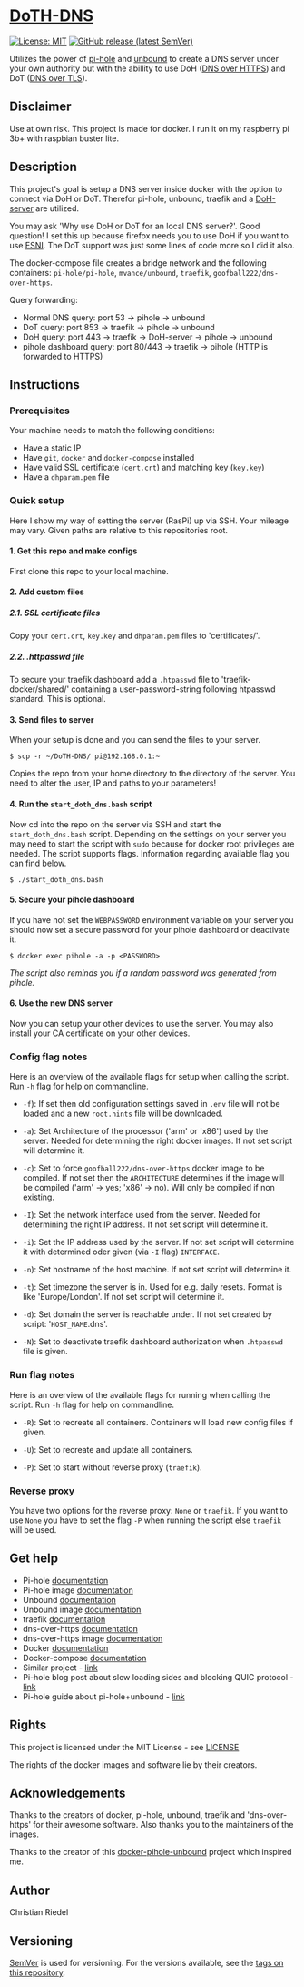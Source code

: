 # [DoTH-DNS](https://github.com/Cielquan/DoTH-DNS)

[![License: MIT](https://img.shields.io/github/license/Cielquan/DoTH-DNS)](https://github.com/Cielquan/DoTH-DNS/blob/master/LICENSE.md)
[![GitHub release (latest SemVer)](https://img.shields.io/github/v/release/Cielquan/DoTH-DNS)](https://github.com/Cielquan/DoTH-DNS/releases/latest)

Utilizes the power of [pi-hole](https://pi-hole.net) and [unbound](https://www.nlnetlabs.nl/projects/unbound/about) 
to create a DNS server under your own authority but with the abillity to use DoH 
([DNS over HTTPS](https://en.wikipedia.org/wiki/DNS_over_HTTPS)) and DoT ([DNS over TLS](https://en.wikipedia.org/wiki/DNS_over_TLS)).


## Disclaimer
Use at own risk. This project is made for docker. I run it on my raspberry pi 3b+ with raspbian buster lite. 


## Description
This project's goal is setup a DNS server inside docker with the option to connect via DoH or DoT. 
Therefor pi-hole, unbound, traefik and a [DoH-server](https://github.com/m13253/dns-over-https) are utilized. 

You may ask 'Why use DoH or DoT for an local DNS server?'. Good question! I set this up because firefox needs you to use 
DoH if you want to use [ESNI](https://en.wikipedia.org/wiki/Server_Name_Indication). The DoT support was just some lines 
of code more so I did it also. 

The docker-compose file creates a bridge network and the following containers: 
`pi-hole/pi-hole`, `mvance/unbound`, `traefik`, `goofball222/dns-over-https`. 

Query forwarding: 
* Normal DNS query: port 53 -> pihole -> unbound 
* DoT query: port 853 -> traefik -> pihole -> unbound 
* DoH query: port 443 -> traefik -> DoH-server -> pihole -> unbound 
* pihole dashboard query: port 80/443 -> traefik -> pihole (HTTP is forwarded to HTTPS) 


## Instructions

### Prerequisites
Your machine needs to match the following conditions: 
* Have a static IP 
* Have `git`, `docker` and `docker-compose` installed 
* Have valid SSL certificate (`cert.crt`) and matching key (`key.key`) 
* Have a `dhparam.pem` file 

### Quick setup
Here I show my way of setting the server (RasPi) up via SSH. Your mileage may vary. 
Given paths are relative to this repositories root.

#### 1. Get this repo and make configs
First clone this repo to your local machine.

#### 2. Add custom files

##### 2.1. SSL certificate files
Copy your `cert.crt`, `key.key` and `dhparam.pem` files to 'certificates/'.

##### 2.2. .httpasswd file
To secure your traefik dashboard add a `.htpasswd` file to 'traefik-docker/shared/' containing a user-password-string following htpasswd standard. This is optional. 

#### 3. Send files to server
When your setup is done and you can send the files to your server. 

    $ scp -r ~/DoTH-DNS/ pi@192.168.0.1:~

Copies the repo from your home directory to the directory of the server. You need to alter the user, IP and paths to your parameters! 

#### 4. Run the `start_doth_dns.bash` script
Now cd into the repo on the server via SSH and start the `start_doth_dns.bash` script. Depending on the settings on your server you may need to start the script with `sudo` 
because for docker root privileges are needed. The script supports flags. Information regarding available flag you can find below.

    $ ./start_doth_dns.bash

#### 5. Secure your pihole dashboard
If you have not set the `WEBPASSWORD` environment variable on your server you should now set a secure password for your pihole dashboard or deactivate it.

    $ docker exec pihole -a -p <PASSWORD>

_The script also reminds you if a random password was generated from pihole._

#### 6. Use the new DNS server
Now you can setup your other devices to use the server.
You may also install your CA certificate on your other devices.


### Config flag notes
Here is an overview of the available flags for setup when calling the script. Run `-h` flag for help on commandline.

* `-f`): If set then old configuration settings saved in `.env` file will not be loaded and a new `root.hints` file will be downloaded.

* `-a`): Set Architecture of the processor ('arm' or 'x86') used by the server. Needed for determining the right docker images. If not set script will determine it. 

* `-c`): Set to force `goofball222/dns-over-https` docker image to be compiled. If not set then the `ARCHITECTURE` determines if the image will be compiled 
('arm' -> yes; 'x86' -> no). Will only be compiled if non existing.

* `-I`): Set the network interface used from the server. Needed for determining the right IP address. If not set script will determine it.

* `-i`): Set the IP address used by the server. If not set script will determine it with determined oder given (via `-I` flag) `INTERFACE`.

* `-n`): Set hostname of the host machine. If not set script will determine it.

* `-t`): Set timezone the server is in. Used for e.g. daily resets. Format is like 'Europe/London'. If not set script will determine it.

* `-d`): Set domain the server is reachable under. If not set created by script: '`HOST_NAME`.dns'.

* `-N`): Set to deactivate traefik dashboard authorization when `.htpasswd` file is given.


### Run flag notes
Here is an overview of the available flags for running when calling the script. Run `-h` flag for help on commandline. 

* `-R`): Set to recreate all containers. Containers will load new config files if given.

* `-U`): Set to recreate and update all containers.

* `-P`): Set to start without reverse proxy (`traefik`).

### Reverse proxy
You have two options for the reverse proxy: `None` or `traefik`. 
If you want to use `None` you have to set the flag `-P` when running the script else `traefik` will be used.


## Get help
* Pi-hole [documentation](https://docs.pi-hole.net/)
* Pi-hole image [documentation](https://github.com/pi-hole/docker-pi-hole/blob/master/README.md)
* Unbound [documentation](https://www.nlnetlabs.nl/documentation/unbound/)
* Unbound image [documentation](https://github.com/MatthewVance/unbound-docker-rpi/blob/master/README.md)
* traefik [documentation](https://docs.traefik.io/v2.0/)
* dns-over-https [documentation](https://github.com/m13253/dns-over-https/blob/master/Readme.md)
* dns-over-https image [documentation](https://github.com/goofball222/dns-over-https/blob/master/README.md)
* Docker [documentation](https://docs.docker.com/)
* Docker-compose [documentation](https://docs.docker.com/compose/)
* Similar project - [link](https://github.com/chriscrowe/docker-pihole-unbound)
* Pi-hole blog post about slow loading sides and blocking QUIC protocol - 
[link](https://pi-hole.net/2018/02/02/why-some-pages-load-slow-when-using-pi-hole-and-how-to-fix-it/)
* Pi-hole guide about pi-hole+unbound - 
[link](https://docs.pi-hole.net/guides/unbound/)


## Rights
This project is licensed under the MIT License - see [LICENSE](https://github.com/Cielquan/DoTH-DNS/blob/master/LICENSE)

The rights of the docker images and software lie by their creators.


## Acknowledgements
Thanks to the creators of docker, pi-hole, unbound, traefik and 'dns-over-https' for their awesome software. Also thanks you 
to the maintainers of the images.

Thanks to the creator of this [docker-pihole-unbound](https://github.com/chriscrowe/docker-pihole-unbound) project which inspired me.


## Author
Christian Riedel


## Versioning
[SemVer](https://semver.org/) is used for versioning. For the versions available, see the [tags on this repository](https://github.com/Cielquan/DoTH-DNS/tags).